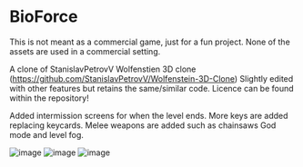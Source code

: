 # BioForce

This is not meant as a commercial game, just for a fun project.
None of the assets are used in a commercial setting.

A clone of StanislavPetrovV Wolfenstien 3D clone (https://github.com/StanislavPetrovV/Wolfenstein-3D-Clone) Slightly edited with other features but retains the same/similar code. Licence can be found within the repository! 

Added intermission screens for when the level ends.
More keys are added replacing keycards.
Melee weapons are added such as chainsaws
God mode and level fog.

![image](https://github.com/user-attachments/assets/c50117a7-37f1-4986-a840-98e216572813)
![image](https://github.com/user-attachments/assets/e22b3524-7eda-4dd1-8032-529d5d50b7f6)
![image](https://github.com/user-attachments/assets/ceb4d308-60e3-4fcf-a7a6-47ba584001c3)
